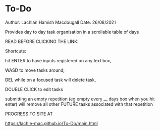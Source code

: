 # To-Do
Author: Lachlan Hamish Macdougall
Date: 26/08/2021

Provides day to day task organisation in a scrollable table of days

READ BEFORE CLICKING THE LINK:

Shortcuts:

hit ENTER to have inputs registered on any text box,

WASD to move tasks around,

DEL while on a focused task will delete task,

DOUBLE CLICK to edit tasks

submitting an empty repetition (eg empty every __ days box when you hit enter) will remove all other FUTURE tasks associated with that repetition


PROGRESS TO SITE AT

https://lachie-mac.github.io/To-Do/main.html